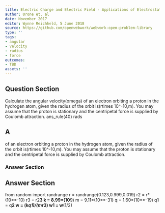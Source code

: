 ```yaml
---
title: Electric Charge and Electric Field - Applications of Electrostatics
author: Urone et. al
date: November 2017
editor: Wynne Reichheld, 5 June 2018
source: https://github.com/openwebwork/webwork-open-problem-library
type: ''
tags:
- angular
- velocity
- radius
- force
outcomes:
- TBD
assets: ''
---
```


## Question Section 

Calculate the angular velocity(omega) of an electron orbiting a proton in the hydrogen atom, given the radius of the orbit is(rtimes 10^-10,m). You may assume that the proton is stationary and the centripetal force is supplied by Coulomb attraction.
ans_rule(40) rads
## A
of an electron orbiting a proton in the hydrogen atom, given the radius of the orbit is(rtimes 10^-10,m). You may assume that the proton is stationary and the centripetal force is supplied by Coulomb attraction.
### Answer Section


## Answer Section

from random import randrange
r = randrange(0.123,0.999,0.019)
r2 = r*(10**-10)
r3 = r2**3
k = 8.99*(10**9)
m = 9.11*(10**-31)
q = 1.60*(10**-19)
q1 = q**2
w = (k*q1)/(m*r3)
w1 = w**(1/2)